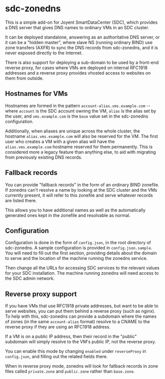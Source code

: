 # sdc-zonedns

This is a simple add-on for Joyent SmartDataCenter (SDC), which provides a DNS server that gives DNS names to ordinary VMs in an SDC cluster.

It can be deployed standalone, answering as an authoritative DNS server, or it can be a "hidden master", where slave NS (running ordinary BIND) use zone transfers (AXFR) to sync the DNS records from sdc-zonedns, and it is never exposed directly to the Internet.

There is also support for deploying a sub-domain to be used by a front-end reverse proxy, for cases where VMs are deployed on internal RFC1918 addresses and a reverse proxy provides vhosted access to websites on them from outside.

## Hostnames for VMs

Hostnames are formed in the pattern `account-alias.vms.example.com` -- where `account` is the SDC account owning the VM, `alias` is the alias set by the user, and `vms.example.com` is the `base` value set in the sdc-zonedns configuration.

Additionally, when aliases are unique across the whole cluster, the hostname `alias.vms.example.com` will also be reserved for the VM. The first user who creates a VM with a given alias will have the `alias.vms.example.com` hostname reserved for them permanently. This is considered more a legacy feature than anything else, to aid with migrating from previously existing DNS records.

## Fallback records

You can provide "fallback records" in the form of an ordinary BIND zonefile. If zonedns can't resolve a name by looking at the SDC cluster and the VMs currently present, it will refer to this zonefile and serve whatever records are listed there.

This allows you to have additional names as well as the automatically generated ones kept in the zonefile and resolvable as normal.

## Configuration

Configuration is done in the form of `config.json`, in the root directory of sdc-zonedns. A sample configuration is provided in `config.json.sample`. You will need to fill out the first section, providing details about the domain to serve and the location of the machine running the zonedns service.

Then change all the URLs for accessing SDC services to the relevant values for your SDC installation. The machine running zonedns will need access to the SDC admin network.

## Reverse proxy support

If you have VMs that use RFC1918 private addresses, but want to be able to serve websites, you can put them behind a reverse proxy (such as nginx). To help with this, sdc-zonedns can provide a subdomain where the names of zones (in the same `account-alias` format) resolve to a CNAME to the reverse proxy if they are using an RFC1918 address.

If a VM is on a public IP address, then their record in the "public" subdomain will simply resolve to the VM's public IP, not the reverse proxy.

You can enable this mode by changing `enabled` under `reverseProxy` in `config.json`, and filling out the related fields there.

When in reverse proxy mode, zonedns will look for fallback records in zone files called `private.zone` and `public.zone` rather than `base.zone`.
